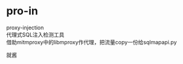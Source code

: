 # pro-in
proxy-injection
<br>
代理式SQL注入检测工具
<br>
借助mitmproxy中的libmproxy作代理，把流量copy一份给sqlmapapi.py


就酱


